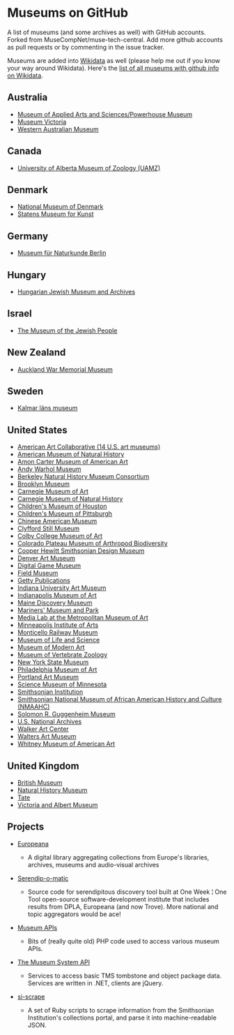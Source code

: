 Museums on GitHub
=================

A list of museums (and some archives as well) with GitHub accounts. Forked from MuseCompNet/muse-tech-central. Add more github accounts as pull requests or by commenting in the issue tracker.

Museums are added into [Wikidata](https://www.wikidata.org/) as well (please help me out if you know your way around Wikidata). Here's the [list of all museums with github info on Wikidata](http://tinyurl.com/h8vragg).

## Australia
- [Museum of Applied Arts and Sciences/Powerhouse Museum](https://github.com/museumofappliedartsandsciences)
- [Museum Victoria](https://github.com/museumvictoria)
- [Western Australian Museum](https://github.com/wamuseum)

## Canada
- [University of Alberta Museum of Zoology (UAMZ)](https://github.com/uamz-vertnet)

## Denmark
- [National Museum of Denmark](https://github.com/NationalMuseumofDenmark)
- [Statens Museum for Kunst](https://github.com/StatensMuseumforKunst)

## Germany
- [Museum für Naturkunde Berlin](https://github.com/MfN-Berlin)

## Hungary
- [Hungarian Jewish Museum and Archives](https://github.com/MILEVMUS)

## Israel
- [The Museum of the Jewish People](https://github.com/Beit-Hatfutsot)
 
## New Zealand
- [Auckland War Memorial Museum](https://github.com/AucklandMuseum)

## Sweden
- [Kalmar läns museum](https://github.com/kalmarlansmuseum)

## United States
- [American Art Collaborative (14 U.S. art museums)](https://github.com/american-art)
- [American Museum of Natural History](https://github.com/amnh)
- [Amon Carter Museum of American Art](https://github.com/ACMTX)
- [Andy Warhol Museum](https://github.com/thewarholmuseum)
- [Berkeley Natural History Museum Consortium](https://github.com/BNHM)
- [Brooklyn Museum](https://github.com/brooklynmuseum)
- [Carnegie Museum of Art](https://github.com/cmoa)
- [Carnegie Museum of Natural History](https://github.com/cmnh)
- [Children's Museum of Houston](https://github.com/cmhouston)
- [Children's Museum of Pittsburgh](https://github.com/pittsburghkids)
- [Chinese American Museum](https://github.com/camla)
- [Clyfford Still Museum](https://github.com/stillmuseum)
- [Colby College Museum of Art](https://github.com/ColbyMuseum)
- [Colorado Plateau Museum of Arthropod Biodiversity](https://github.com/cpmab)
- [Cooper Hewitt Smithsonian Design Museum](https://github.com/cooperhewitt)
- [Denver Art Museum](https://github.com/DenverArtMuseum)
- [Digital Game Museum](https://github.com/digitalgamemuseum)
- [Field Museum](https://github.com/fieldmuseum)
- [Getty Publications](https://github.com/gettypubs)
- [Indiana University Art Museum](https://github.com/IUAM)
- [Indianapolis Museum of Art](https://github.com/IMAmuseum/)
- [Maine Discovery Museum](https://github.com/mainehackerclub/MDM)
- [Mariners' Museum and Park](https://github.com/marinersmuseum)
- [Media Lab at the Metropolitan Museum of Art](https://github.com/metmuseum-medialab)
- [Minneapolis Institute of Arts](https://github.com/artsmia)
- [Monticello Railway Museum](https://github.com/monticello-railway-museum)
- [Museum of Life and Science](https://github.com/lifeandscience)
- [Museum of Modern Art](https://github.com/MuseumofModernArt)
- [Museum of Vertebrate Zoology](https://github.com/museum-of-vertebrate-zoology)
- [New York State Museum](https://github.com/NYSMuseum)
- [Philadelphia Museum of Art](https://github.com/philamuseum)
- [Portland Art Museum](https://github.com/PortlandArtMuseum)
- [Science Museum of Minnesota](https://github.com/scimusmn/)
- [Smithsonian Institution](https://github.com/smithsonian/)
- [Smithsonian National Museum of African American History and Culture (NMAAHC)](https://github.com/NMAAHC)
- [Solomon R. Guggenheim Museum](https://github.com/Guggenheim)
- [U.S. National Archives](https://github.com/usnationalarchives)
- [Walker Art Center](https://github.com/walkerart)
- [Walters Art Museum](https://github.com/WaltersArtMuseum)
- [Whitney Museum of American Art](https://github.com/whitneymuseum)

## United Kingdom
- [British Museum](https://github.com/BritishMuseum)
- [Natural History Museum](https://github.com/NaturalHistoryMuseum)
- [Tate](https://github.com/tategallery)
- [Victoria and Albert Museum](https://github.com/organizations/vanda)


## Projects

- [Europeana](https://github.com/europeana)
    - A digital library aggregating collections from Europe's libraries, archives, museums and audio-visual archives 

- [Serendip-o-matic](https://github.com/chnm/serendipomatic/)
    - Source code for serendipitous discovery tool built at One Week ¦ One Tool open-source software-development institute that includes results from DPLA, Europeana (and now Trove). More national and topic aggregators would be ace!

- [Museum APIs](https://github.com/mialondon/Museum-APIs)
    - Bits of (really quite old) PHP code used to access various museum APIs.

- [The Museum System API](https://github.com/smoore4moma/TmsApi)
    - Services to access basic TMS tombstone and object package data.  Services are written in .NET, clients are jQuery.

- [si-scrape](https://github.com/mdlincoln/si-scrape)
    - A set of Ruby scripts to scrape information from the Smithsonian Institution's collections portal, and parse it into machine-readable JSON.

